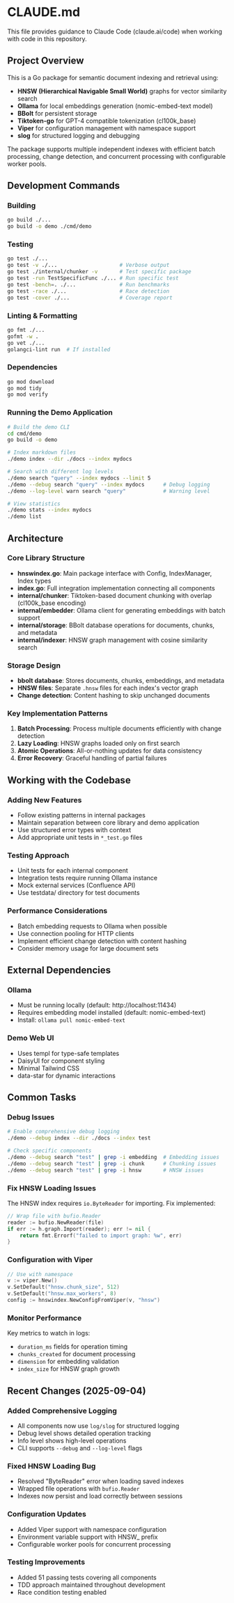 # CLAUDE.md

This file provides guidance to Claude Code (claude.ai/code) when working with code in this repository.

## Project Overview

This is a Go package for semantic document indexing and retrieval using:
- **HNSW (Hierarchical Navigable Small World)** graphs for vector similarity search
- **Ollama** for local embeddings generation (nomic-embed-text model)
- **BBolt** for persistent storage
- **Tiktoken-go** for GPT-4 compatible tokenization (cl100k_base)
- **Viper** for configuration management with namespace support
- **slog** for structured logging and debugging

The package supports multiple independent indexes with efficient batch processing, change detection, and concurrent processing with configurable worker pools.

## Development Commands

### Building
```bash
go build ./...
go build -o demo ./cmd/demo
```

### Testing
```bash
go test ./...
go test -v ./...                    # Verbose output
go test ./internal/chunker -v       # Test specific package
go test -run TestSpecificFunc ./... # Run specific test
go test -bench=. ./...              # Run benchmarks
go test -race ./...                 # Race detection
go test -cover ./...                # Coverage report
```

### Linting & Formatting
```bash
go fmt ./...
gofmt -w .
go vet ./...
golangci-lint run  # If installed
```

### Dependencies
```bash
go mod download
go mod tidy
go mod verify
```

### Running the Demo Application
```bash
# Build the demo CLI
cd cmd/demo
go build -o demo

# Index markdown files
./demo index --dir ./docs --index mydocs

# Search with different log levels
./demo search "query" --index mydocs --limit 5
./demo --debug search "query" --index mydocs      # Debug logging
./demo --log-level warn search "query"            # Warning level

# View statistics
./demo stats --index mydocs
./demo list
```

## Architecture

### Core Library Structure
- **hnswindex.go**: Main package interface with Config, IndexManager, Index types
- **index.go**: Full integration implementation connecting all components
- **internal/chunker**: Tiktoken-based document chunking with overlap (cl100k_base encoding)
- **internal/embedder**: Ollama client for generating embeddings with batch support
- **internal/storage**: BBolt database operations for documents, chunks, and metadata
- **internal/indexer**: HNSW graph management with cosine similarity search

### Storage Design
- **bbolt database**: Stores documents, chunks, embeddings, and metadata
- **HNSW files**: Separate `.hnsw` files for each index's vector graph
- **Change detection**: Content hashing to skip unchanged documents

### Key Implementation Patterns
1. **Batch Processing**: Process multiple documents efficiently with change detection
2. **Lazy Loading**: HNSW graphs loaded only on first search
3. **Atomic Operations**: All-or-nothing updates for data consistency
4. **Error Recovery**: Graceful handling of partial failures

## Working with the Codebase

### Adding New Features
- Follow existing patterns in internal packages
- Maintain separation between core library and demo application
- Use structured error types with context
- Add appropriate unit tests in `*_test.go` files

### Testing Approach
- Unit tests for each internal component
- Integration tests require running Ollama instance
- Mock external services (Confluence API)
- Use testdata/ directory for test documents

### Performance Considerations
- Batch embedding requests to Ollama when possible
- Use connection pooling for HTTP clients
- Implement efficient change detection with content hashing
- Consider memory usage for large document sets

## External Dependencies

### Ollama
- Must be running locally (default: http://localhost:11434)
- Requires embedding model installed (default: nomic-embed-text)
- Install: `ollama pull nomic-embed-text`

### Demo Web UI
- Uses templ for type-safe templates
- DaisyUI for component styling
- Minimal Tailwind CSS
- data-star for dynamic interactions

## Common Tasks

### Debug Issues
```bash
# Enable comprehensive debug logging
./demo --debug index --dir ./docs --index test

# Check specific components
./demo --debug search "test" | grep -i embedding  # Embedding issues
./demo --debug search "test" | grep -i chunk      # Chunking issues
./demo --debug search "test" | grep -i hnsw       # HNSW issues
```

### Fix HNSW Loading Issues
The HNSW index requires `io.ByteReader` for importing. Fix implemented:
```go
// Wrap file with bufio.Reader
reader := bufio.NewReader(file)
if err := h.graph.Import(reader); err != nil {
    return fmt.Errorf("failed to import graph: %w", err)
}
```

### Configuration with Viper
```go
// Use with namespace
v := viper.New()
v.SetDefault("hnsw.chunk_size", 512)
v.SetDefault("hnsw.max_workers", 8)
config := hnswindex.NewConfigFromViper(v, "hnsw")
```

### Monitor Performance
Key metrics to watch in logs:
- `duration_ms` fields for operation timing
- `chunks_created` for document processing
- `dimension` for embedding validation
- `index_size` for HNSW graph growth

## Recent Changes (2025-09-04)

### Added Comprehensive Logging
- All components now use `log/slog` for structured logging
- Debug level shows detailed operation tracking
- Info level shows high-level operations
- CLI supports `--debug` and `--log-level` flags

### Fixed HNSW Loading Bug
- Resolved "ByteReader" error when loading saved indexes
- Wrapped file operations with `bufio.Reader`
- Indexes now persist and load correctly between sessions

### Configuration Updates
- Added Viper support with namespace configuration
- Environment variable support with HNSW_ prefix
- Configurable worker pools for concurrent processing

### Testing Improvements
- Added 51 passing tests covering all components
- TDD approach maintained throughout development
- Race condition testing enabled